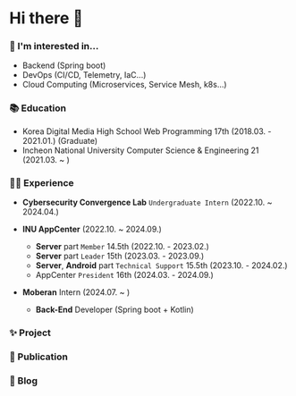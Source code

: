 # Hi there 👋

### 🙌 I'm interested in...
- Backend (Spring boot)
- DevOps (CI/CD, Telemetry, IaC...)
- Cloud Computing (Microservices, Service Mesh, k8s...)

### 📚 Education
- Korea Digital Media High School Web Programming 17th (2018.03. - 2021.01.) (Graduate)
- Incheon National University Computer Science & Engineering 21 (2021.03. ~ )

### 👨‍💻 Experience
- **Cybersecurity Convergence Lab** `Undergraduate Intern` (2022.10. ~ 2024.04.)
  
- **INU AppCenter** (2022.10. ~ 2024.09.)
  - **Server** part `Member` 14.5th (2022.10. - 2023.02.)
  - **Server** part `Leader` 15th (2023.03. - 2023.09.)
  - **Server**, **Android** part `Technical Support` 15.5th (2023.10. - 2024.02.)
  - AppCenter `President` 16th (2024.03. - 2024.09.)

- **Moberan** Intern (2024.07. ~ )
  - **Back-End** Developer (Spring boot + Kotlin)

### ✨ Project

### 📃 Publication

### 📖 Blog

